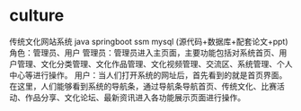 # culture
 传统文化网站系统 java springboot ssm mysql (源代码+数据库+配套论文+ppt) 角色：管理员、用户  管理员：管理员进入主页面，主要功能包括对系统首页、用户管理、文化分类管理、文化作品管理、文化视频管理、交流区、系统管理、个人中心等进行操作。  用户：当人们打开系统的网址后，首先看到的就是首页界面。在这里，人们能够看到系统的导航条，通过导航条导航首页、传统文化、比赛活动、作品分享、文化论坛、最新资讯进入各功能展示页面进行操作。

